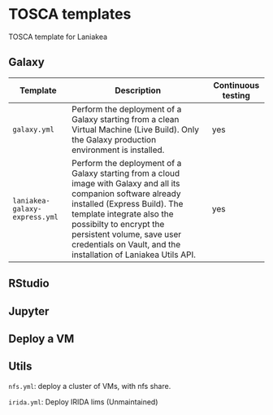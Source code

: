 # TOSCA templates

TOSCA template for Laniakea

## Galaxy

| Template | Description | Continuous testing |
| -------- | ----------- | ------------------ |
| `galaxy.yml` | Perform the deployment of a Galaxy starting from a clean Virtual Machine (Live Build). Only the Galaxy production environment is installed. | yes |
| `laniakea-galaxy-express.yml` | Perform the deployment of a Galaxy starting from a cloud image with Galaxy and all its companion software already installed (Express Build). The template integrate also the possibilty to encrypt the persistent volume, save user credentials on Vault, and the installation of Laniakea Utils API. | yes |



## RStudio

## Jupyter

## Deploy a VM

## Utils

`nfs.yml`: deploy a cluster of VMs, with nfs share.

`irida.yml`: Deploy IRIDA lims (Unmaintained)
